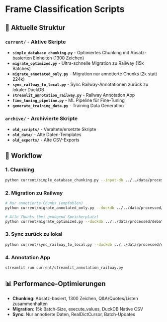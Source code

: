 # Frame Classification Scripts

## 📁 Aktuelle Struktur

### `current/` - Aktive Skripte
- **`simple_database_chunking.py`** - Optimiertes Chunking mit Absatz-basierten Einheiten (1300 Zeichen)
- **`migrate_optimized.py`** - Ultra-schnelle Migration zu Railway (15k Batches)
- **`migrate_annotated_only.py`** - Migration nur annotierte Chunks (2k statt 224k)
- **`sync_railway_to_local.py`** - Sync Railway-Annotationen zurück zu lokaler DuckDB
- **`streamlit_annotation_railway.py`** - Railway Annotation App
- **`fine_tuning_pipeline.py`** - ML Pipeline für Fine-Tuning
- **`generate_training_data.py`** - Training Data Generation

### `archive/` - Archivierte Skripte
- **`old_scripts/`** - Veraltete/ersetzte Skripte
- **`old_data/`** - Alte Daten-Templates
- **`old_exports/`** - Alte CSV-Exports

## 🚀 Workflow

### 1. Chunking
```bash
python current/simple_database_chunking.py --input-db ../../data/processed/debates_brexit_classified.duckdb
```

### 2. Migration zu Railway
```bash
# Nur annotierte Chunks (empfohlen)
python current/migrate_annotated_only.py --duckdb ../../data/processed/debates_brexit_chunked.duckdb

# Alle Chunks (bei genügend Speicherplatz)
python current/migrate_optimized.py --duckdb ../../data/processed/debates_brexit_chunked.duckdb
```

### 3. Sync zurück zu lokal
```bash
python current/sync_railway_to_local.py --duckdb ../../data/processed/debates_brexit_chunked.duckdb
```

### 4. Annotation App
```bash
streamlit run current/streamlit_annotation_railway.py
```

## 📊 Performance-Optimierungen

- **Chunking**: Absatz-basiert, 1300 Zeichen, Q&A/Quotes/Listen zusammenhalten
- **Migration**: 15k Batch-Size, execute_values, DuckDB Native CSV
- **Sync**: Nur annotierte Daten, RealDictCursor, Batch-Updates
